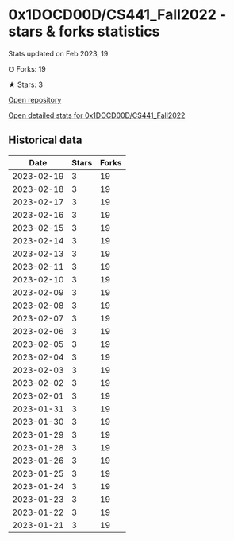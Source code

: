 # 0x1DOCD00D/CS441_Fall2022 - stars & forks statistics

Stats updated on Feb 2023, 19

☋ Forks: 19

★ Stars: 3

[Open repository](https://github.com/0x1DOCD00D/CS441_Fall2022)

[Open detailed stats for 0x1DOCD00D/CS441_Fall2022](https://reviewgithub.com/rep/0x1DOCD00D/CS441_Fall2022)

## Historical data
| Date | Stars | Forks |
|------|-------|-------|
| 2023-02-19 | 3 | 19 | 
| 2023-02-18 | 3 | 19 | 
| 2023-02-17 | 3 | 19 | 
| 2023-02-16 | 3 | 19 | 
| 2023-02-15 | 3 | 19 | 
| 2023-02-14 | 3 | 19 | 
| 2023-02-13 | 3 | 19 | 
| 2023-02-11 | 3 | 19 | 
| 2023-02-10 | 3 | 19 | 
| 2023-02-09 | 3 | 19 | 
| 2023-02-08 | 3 | 19 | 
| 2023-02-07 | 3 | 19 | 
| 2023-02-06 | 3 | 19 | 
| 2023-02-05 | 3 | 19 | 
| 2023-02-04 | 3 | 19 | 
| 2023-02-03 | 3 | 19 | 
| 2023-02-02 | 3 | 19 | 
| 2023-02-01 | 3 | 19 | 
| 2023-01-31 | 3 | 19 | 
| 2023-01-30 | 3 | 19 | 
| 2023-01-29 | 3 | 19 | 
| 2023-01-28 | 3 | 19 | 
| 2023-01-26 | 3 | 19 | 
| 2023-01-25 | 3 | 19 | 
| 2023-01-24 | 3 | 19 | 
| 2023-01-23 | 3 | 19 | 
| 2023-01-22 | 3 | 19 | 
| 2023-01-21 | 3 | 19 | 

